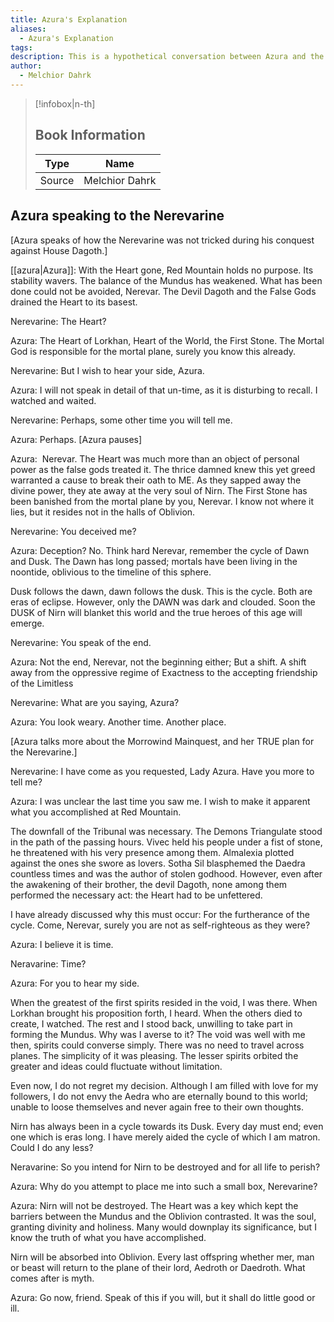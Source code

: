 ```yaml
---
title: Azura's Explanation
aliases:
  - Azura's Explanation
tags: 
description: This is a hypothetical conversation between Azura and the Nerevarine after the events of the TES3 Main Quest.
author:
  - Melchior Dahrk
---
```

> [!infobox|n-th]
> 
> ## Book Information
> 
> | Type | Name |
> | --- | --- |
> | Source | Melchior Dahrk |
## Azura speaking to the Nerevarine
[Azura speaks of how the Nerevarine was not tricked during his conquest against House Dagoth.]

[[azura|Azura]]: With the Heart gone, Red Mountain holds no purpose. Its stability wavers. The balance of the Mundus has weakened. What has been done could not be avoided, Nerevar. The Devil Dagoth and the False Gods drained the Heart to its basest.

Nerevarine: The Heart?

Azura: The Heart of Lorkhan, Heart of the World, the First Stone. The Mortal God is responsible for the mortal plane, surely you know this already.

Nerevarine: But I wish to hear your side, Azura.

Azura: I will not speak in detail of that un-time, as it is disturbing to recall. I watched and waited.

Nerevarine: Perhaps, some other time you will tell me.

Azura: Perhaps. [Azura pauses]

Azura:  Nerevar. The Heart was much more than an object of personal power as the false gods treated it. The thrice damned knew this yet greed warranted a cause to break their oath to ME. As they sapped away the divine power, they ate away at the very soul of Nirn. The First Stone has been banished from the mortal plane by you, Nerevar. I know not where it lies, but it resides not in the halls of Oblivion.

Nerevarine: You deceived me?

Azura: Deception? No. Think hard Nerevar, remember the cycle of Dawn and Dusk. The Dawn has long passed; mortals have been living in the noontide, oblivious to the timeline of this sphere.

Dusk follows the dawn, dawn follows the dusk. This is the cycle. Both are eras of eclipse. However, only the DAWN was dark and clouded. Soon the DUSK of Nirn will blanket this world and the true heroes of this age will emerge.

Nerevarine: You speak of the end.

Azura: Not the end, Nerevar, not the beginning either; But a shift. A shift away from the oppressive regime of Exactness to the accepting friendship of the Limitless

Nerevarine: What are you saying, Azura?

Azura: You look weary. Another time. Another place.

[Azura talks more about the Morrowind Mainquest, and her TRUE plan for the Nerevarine.]

Nerevarine: I have come as you requested, Lady Azura. Have you more to tell me?

Azura: I was unclear the last time you saw me. I wish to make it apparent what you accomplished at Red Mountain.

The downfall of the Tribunal was necessary. The Demons Triangulate stood in the path of the passing hours. Vivec held his people under a fist of stone, he threatened with his very presence among them. Almalexia plotted against the ones she swore as lovers. Sotha Sil blasphemed the Daedra countless times and was the author of stolen godhood. However, even after the awakening of their brother, the devil Dagoth, none among them performed the necessary act: the Heart had to be unfettered.

I have already discussed why this must occur: For the furtherance of the cycle. Come, Nerevar, surely you are not as self-righteous as they were?

Azura: I believe it is time.

Neravarine: Time?

Azura: For you to hear my side.

When the greatest of the first spirits resided in the void, I was there. When Lorkhan brought his proposition forth, I heard. When the others died to create, I watched. The rest and I stood back, unwilling to take part in forming the Mundus. Why was I averse to it? The void was well with me then, spirits could converse simply. There was no need to travel across planes. The simplicity of it was pleasing. The lesser spirits orbited the greater and ideas could fluctuate without limitation.

Even now, I do not regret my decision. Although I am filled with love for my followers, I do not envy the Aedra who are eternally bound to this world; unable to loose themselves and never again free to their own thoughts.

Nirn has always been in a cycle towards its Dusk. Every day must end; even one which is eras long. I have merely aided the cycle of which I am matron. Could I do any less?

Neravarine: So you intend for Nirn to be destroyed and for all life to perish?

Azura: Why do you attempt to place me into such a small box, Nerevarine?

Azura: Nirn will not be destroyed. The Heart was a key which kept the barriers between the Mundus and the Oblivion contrasted. It was the soul, granting divinity and holiness. Many would downplay its significance, but I know the truth of what you have accomplished.

Nirn will be absorbed into Oblivion. Every last offspring whether mer, man or beast will return to the plane of their lord, Aedroth or Daedroth. What comes after is myth.

Azura: Go now, friend. Speak of this if you will, but it shall do little good or ill.